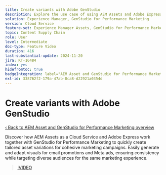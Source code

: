 ```yaml
---
title: Create variants with Adobe GenStudio
description: Explore the use case of using AEM Assets and Adobe Express to create asset variations to use in email and Meta ads used to promote the same marketing experience.
solution: Experience Manager, GenStudio for Performance Marketing
version: Cloud Service
feature-set: Experience Manager Assets, GenStudio for Performance Marketing
topic: Content Supply Chain
role: User
level: Intermediate
doc-type: Feature Video
duration: 416
last-substantial-update: 2024-11-20
jira: KT-16484
index: yes
hidefromtoc: true
badgeIntegration: label="AEM Asset and GenStudio for Performance Marketing" type="positive"
exl-id: 338762f2-179a-47ab-8ca8-d22921a0354d
---
```

# Create variants with Adobe GenStudio

[‹ Back to AEM Asset and GenStudio for Performance Marketing overview](./overview.md)

Discover how AEM Assets as a Cloud Service and Adobe Express work together with GenStudio for Performance Marketing to quickly create tailored asset variations for cohesive marketing campaigns. Easily generate and adapt visuals for email promotions and Meta ads, ensuring consistency while targeting diverse audiences for the same marketing experience.

>[!VIDEO](https://video.tv.adobe.com/v/3439266/?learn=on&enablevpops)
